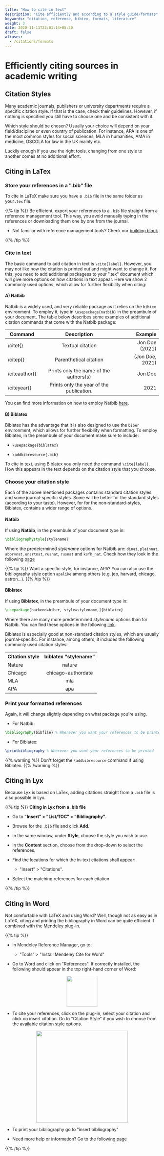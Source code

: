```yaml
---
title: "How to cite in text"
description: "Cite efficiently and according to a style guide/formats"
keywords: "citation, reference, bibtex, formats, literature"
weight: 3
date: 2020-11-11T22:01:14+05:30
draft: false
aliases:
  - /citations/formats
---
```

# Efficiently citing sources in academic writing

## Citation Styles
Many academic journals, publishers or university departments require a specific citation style. If that is the case, check their guidelines. However, if nothing is specified you still have to choose one and be consistent with it.

Which style should be chosen? Usually your choice will depend on your field/discipline or even country of publication. For instance, APA is one of the most common styles for social sciences, MLA in humanities, AMA in medicine, OSCOLA for law in the UK mainly etc.

Luckily enough if you use the right tools, changing from one style to another comes at no additional effort.

## Citing in LaTex
### Store your references in a ".bib" file
To cite in LaTeX make sure you have a `.bib` file in the same folder as your`.tex` file.

{{% tip %}}
 Be efficient, export your references to a `.bib` file straight from a reference management tool. This way, you avoid manually typing in the references or downloading them one by one from the journal.

  - Not familiar with reference management tools? Check our [building block](https://tilburgsciencehub.com/building-blocks/develop-your-research-skills/tips/reference-list/)

{{% /tip %}}



### Cite in text
 The basic command to add citation in text is `\cite{label}`. However, you may not like how the citation is printed out and might want to change it. For this, you need to add additional packagess to your ".tex" document which will give more options on how citations in text appear. Here we show 2 commonly used options, which allow for further flexibility when citing:

#### A)   Natbib
Natbib is a widely used, and very reliable package as it relies on the `bibtex` environment. To employ it, type in `\usepackage{natbib}` in the preambule of your document. The table below describes some examples of additional citation commands that come with the Natbib package:

<center>

| Command       |               Description                |        Example |
| ------------- |:----------------------------------------:| --------------:|
| \citet{}      |             Textual citation             | Jon Doe (2021) |
| \citep{}      |          Parenthetical citation          | (Jon Doe, 2021)|
| \citeauthor{} |  Prints only the name of the authors(s)  |        Jon Doe |
| \citeyear{}   | Prints only the year of the publication. |           2021 |

</center>

You can find more information on how to employ Natbib [here](https://gking.harvard.edu/files/natnotes2.pdf).

####  B) Biblatex
Biblatex has the advantage that it is also designed to use the `biber` environment, which allows for further flexibility when formatting. To employ Biblatex, in the preambule of your document make sure to include:

 - `\usepackage{biblatex}`

 - `\addbibresource{.bib}`


To cite in text, using Biblatex you only need the command `\cite{label}`. How this appears in the text depends on the citation style that you choose.

### Choose your citation style
Each of the above mentioned packages contains standard citation styles and some journal-specific styles. Some will be better for the standard styles (according to your taste). However, for for the non-standard-styles, Biblatex, contains a wider range of options.

#### Natbib
If using **Natbib**, in the preambule of your document type in:

 ```LaTex
 \bibliographystyle{stylename}
 ```
Where the predetermined *stylename* options for Natbib are: `dinat`, `plainnat`, `abbrvnat`, `unsrtnat`, `rusnat`, `rusnat` and `ksfh_nat`. Check how they look in the following [page](https://es.overleaf.com/learn/latex/Natbib_bibliography_styles)

{{% tip %}}
Want a specific style, for instance, APA? You can also use the bibliography style option `apalike` among others (e.g. jep, harvard, chicago, astron...).
{{% /tip %}}

#### Biblatex
If using **Biblatex**, in the preambule of your document type in:

 ```LaTex
 \usepackage[backend=biber, style=stylename,]{biblatex}
 ```

Where there are many more predetermined *stylename* options than for Natbib. You can find these options in the following [link](https://es.overleaf.com/learn/latex/Biblatex_citation_styles).

Biblatex is especially good at non-standard citation styles, which are usually journal-specific. For instance, among others, it includes the following commonly used citation styles:


 | Citation style       |               biblatex "stylename"       |
 | ---------------------|:----------------------------------------:|
 | Nature               |             nature             |
 | Chicago              |         chicago-authordate          |
 | MLA                  |  mla  |
 | APA                  | apa                                      |


### Print your formatted references
Again, it will change slightly depending on what package you're using.

- For Natbib:
```LaTex
\bibliography{bibfile} % Wherever you want your references to be printed
```
- For Biblatex:
```LaTex
\printbibliography % Wherever you want your references to be printed
```
{{% warning %}}
Don't forget the `\addbibresource` command if using Biblatex.
{{% /warning %}}

## Citing in Lyx
Because Lyx is based on LaTex, adding citations straight from a `.bib` file is also possible in Lyx.

{{% tip %}}
**Citing in Lyx from a .bib file**

 - Go to **"Insert" > "List/TOC" > "Bibliography"**.

 - Browse for the `.bib` file and click **Add**.

 - In the same window, under **Style**, choose the style you wish to use.

 - In the **Content** section, choose from the drop-down to select the references.

 - Find the locations for which the in-text citations shall appear:
    - "Insert" > "Citations".

 - Select the matching references for each citation

{{% /tip %}}
## Citing in Word
Not comfortable with LaTeX and using Word? Well, though not as easy as in LaTeX, citing and printing the bibliography in Word can be quite efficient if combined with the Mendeley plug-in.

{{% tip %}}
- In Mendeley Reference Manager, go to:
  - "Tools" > "Install Mendeley Cite for Word"

- Go to Word and click on "References". If correctly installed, the following should appear in the top right-hand corner of Word:
<p align = "center">
<img src = "../mendeley_cite.PNG" width="100">
</p>

- To cite your references, click on the plug-in, select your citation and click on insert citation. Go to "Citation Style" if you wish to choose from the available citation style options.

<p align = "center">
<img src = "../bib_word.png " width="300">
</p>

- To print your bibliography go to "insert bibliography"

- Need more help or information? Go to the following [page](https://www.mendeley.com/guides/using-citation-editor)


{{% /tip %}}
